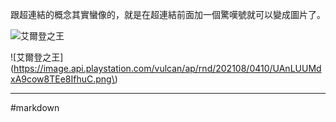 跟超連結的概念其實蠻像的，就是在超連結前面加一個驚嘆號就可以變成圖片了。

![艾爾登之王](https://image.api.playstation.com/vulcan/ap/rnd/202108/0410/UAnLUUMdxA9cow8TEe8IfhuC.png)

\!\[艾爾登之王\]\(https://image.api.playstation.com/vulcan/ap/rnd/202108/0410/UAnLUUMdxA9cow8TEe8IfhuC.png\)

- - -
#markdown  